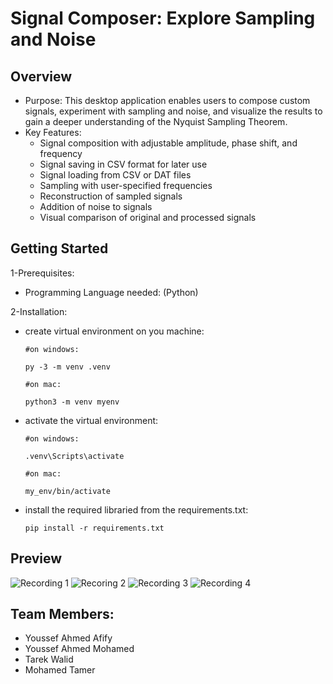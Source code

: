 # Signal Composer: Explore Sampling and Noise

## Overview
<ul>
  <li>
    Purpose: This desktop application enables users to compose custom signals, experiment with sampling and noise, and visualize the results to gain a deeper understanding of the Nyquist Sampling Theorem.

  </li>
  <li>
    Key Features:
    <ul>
      <li>
        Signal composition with adjustable amplitude, phase shift, and frequency
      </li>
      <li>
Signal saving in CSV format for later use
      </li>
      <li>
Signal loading from CSV or DAT files
      </li>
      <li>
Sampling with user-specified frequencies
      </li>
            <li>
Reconstruction of sampled signals
      </li>
                  <li>
Addition of noise to signals
      </li>
                  <li>
Visual comparison of original and processed signals      </li>
    </ul>
  </li>
</ul>

## Getting Started
<ul>
  
</ul>
1-Prerequisites:
<ul>
  <li>
    Programming Language needed: (Python)
  </li>
</ul>

2-Installation:
<ul>
  <li>
    create virtual environment on you machine:
    
    #on windows:
    
    py -3 -m venv .venv
    
    #on mac:
    
    python3 -m venv myenv
  </li>
    <li>
      activate the virtual environment:
      
    #on windows:
    
    .venv\Scripts\activate
    
    #on mac:
    
    my_env/bin/activate
  </li>
      <li>
        install the required libraried from the requirements.txt:

    pip install -r requirements.txt
  </li>
</ul>

## Preview


![Recording 1](https://github.com/yusufafify/Signal-Composer-/assets/115397064/8042f72f-09c3-4159-ab33-a5fff0db95af)
![Recoring 2](https://github.com/yusufafify/Signal-Composer-/assets/115397064/30f97be3-5eec-4ef6-a8ea-91ff16cef62b)
![Recording 3](https://github.com/yusufafify/Signal-Composer-/assets/115397064/2f6e6013-01ab-4b0b-b37c-1c968d6c9165)
![Recording 4](https://github.com/yusufafify/Signal-Composer-/assets/115397064/9db21383-ecc6-42a1-a928-f5d384f27dba)

## Team Members:
<ul>
  <li>Youssef Ahmed Afify</li>
  <li>Youssef Ahmed Mohamed</li>
  <li>Tarek Walid</li>
  <li>Mohamed Tamer</li>

</ul>
